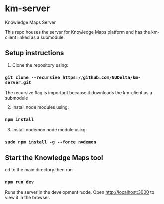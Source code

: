 # km-server
Knowledge Maps Server 

This repo houses the server for Knowledge Maps platform and has the km-client linked as a submodule. 

## Setup instructions
1. Clone the repository using: 
### `git clone --recursive https://github.com/NUDelta/km-server.git`
The recursive flag is important because it downloads the km-client as a submodule

2. Install node modules using:
### `npm install`

3. Install nodemon node module using:
### `sudo npm install -g --force nodemon`

## Start the Knowledge Maps tool
cd to the main directory then run
### `npm run dev`

Runs the server in the development mode.
Open [http://localhost:3000](http://localhost:3000) to view it in the browser.
